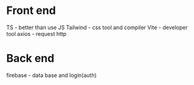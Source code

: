 # Front end

TS - better than use JS
Tailwind - css tool and compiler
Vite - developer tool
axios - request http

# Back end 

firebase - data base and login(auth)



